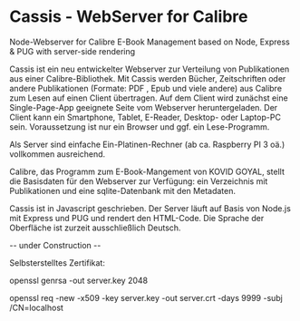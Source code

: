 # Cassis - WebServer for Calibre
 Node-Webserver for Calibre E-Book Management based on Node, Express & PUG with server-side rendering

Cassis ist ein neu entwickelter Webserver zur Verteilung von Publikationen aus einer Calibre-Bibliothek. Mit Cassis werden Bücher, Zeitschriften oder andere Publikationen (Formate: PDF , Epub und viele andere) aus Calibre zum Lesen auf einen Client übertragen. Auf dem Client wird zunächst eine Single-Page-App geeignete Seite vom Webserver heruntergeladen. Der Client kann ein Smartphone, Tablet, E-Reader, Desktop- oder Laptop-PC sein. Voraussetzung ist nur ein Browser und ggf. ein Lese-Programm.

Als Server sind einfache Ein-Platinen-Rechner (ab ca. Raspberry PI 3 oä.) vollkommen ausreichend.

Calibre⁠, das Programm zum E-Book-Mangement von KOVID GOYAL, stellt die Basisdaten für den Webserver zur Verfügung: ein Verzeichnis mit Publikationen und eine sqlite-Datenbank mit den Metadaten.

Cassis ist in Javascript geschrieben. Der Server läuft auf Basis von Node.js mit Express und PUG und rendert den HTML-Code. Die Sprache der Oberfläche ist zurzeit ausschließlich Deutsch.

-- under Construction --




Selbsterstelltes Zertifikat:

openssl genrsa -out server.key 2048

openssl req -new -x509 -key server.key -out server.crt -days 9999 -subj /CN=localhost
